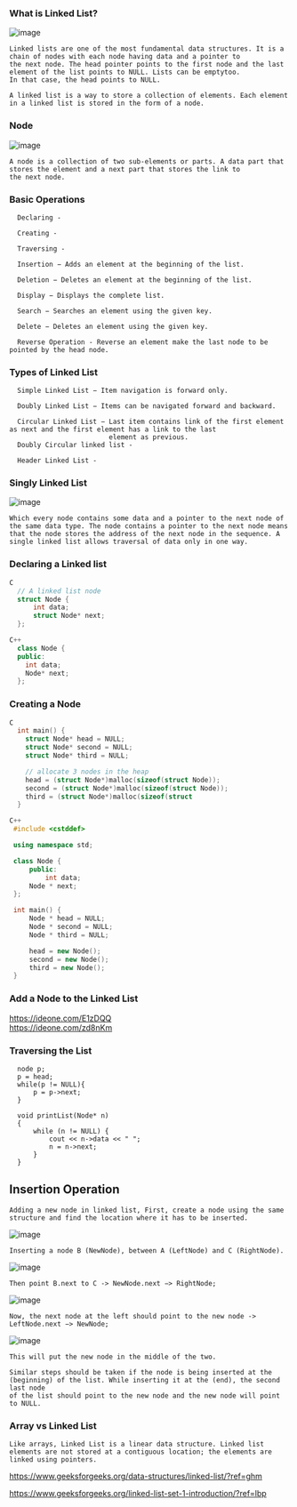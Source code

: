 ### What is Linked List?

![image](https://user-images.githubusercontent.com/59710234/155120811-c06d17cc-7271-4cae-825e-d5b715a54496.png)

```
Linked lists are one of the most fundamental data structures. It is a chain of nodes with each node having data and a pointer to
the next node. The head pointer points to the first node and the last element of the list points to NULL. Lists can be emptytoo. 
In that case, the head points to NULL.

A linked list is a way to store a collection of elements. Each element in a linked list is stored in the form of a node.
```
### Node

![image](https://user-images.githubusercontent.com/59710234/155120216-bdeecd3f-ba61-4064-bec9-012bf8c6511e.png)

```
A node is a collection of two sub-elements or parts. A data part that stores the element and a next part that stores the link to 
the next node.
```
### Basic Operations
```
  Declaring - 
  
  Creating - 
  
  Traversing - 
  
  Insertion − Adds an element at the beginning of the list.

  Deletion − Deletes an element at the beginning of the list.

  Display − Displays the complete list.

  Search − Searches an element using the given key.

  Delete − Deletes an element using the given key.
  
  Reverse Operation - Reverse an element make the last node to be pointed by the head node.
```
### Types of Linked List
```
  Simple Linked List − Item navigation is forward only.

  Doubly Linked List − Items can be navigated forward and backward.

  Circular Linked List − Last item contains link of the first element as next and the first element has a link to the last 
                         element as previous.
  Doubly Circular linked list - 
  
  Header Linked List - 
```
### Singly Linked List

![image](https://user-images.githubusercontent.com/59710234/155121977-ccbbfbd0-2e9f-472e-9fd2-18d24c412ddb.png)

```
Which every node contains some data and a pointer to the next node of the same data type. The node contains a pointer to the next node means that the node stores the address of the next node in the sequence. A single linked list allows traversal of data only in one way.
```
### Declaring a Linked list
```c
C
  // A linked list node
  struct Node {
      int data;
      struct Node* next;
  };
```
```c++
C++
  class Node {
  public:
    int data;
    Node* next;
  };
```
### Creating a Node
```c
C
  int main() {
    struct Node* head = NULL;
    struct Node* second = NULL;
    struct Node* third = NULL;

    // allocate 3 nodes in the heap
    head = (struct Node*)malloc(sizeof(struct Node));
    second = (struct Node*)malloc(sizeof(struct Node));
    third = (struct Node*)malloc(sizeof(struct
  }
 ``` 
 ```c++
 C++
  #include <cstddef>

  using namespace std;

  class Node {
      public:
          int data;
      Node * next;
  };

  int main() {
      Node * head = NULL;
      Node * second = NULL;
      Node * third = NULL;

      head = new Node();
      second = new Node();
      third = new Node();
  }
```
### Add a Node to the Linked List

https://ideone.com/E1zDQQ </br>
https://ideone.com/zd8nKm </br>

### Traversing the List

```
  node p;
  p = head;
  while(p != NULL){
      p = p->next;
  }
```
```
  void printList(Node* n)
  {
      while (n != NULL) {
          cout << n->data << " ";
          n = n->next;
      }
  }
```
## Insertion Operation

```
Adding a new node in linked list, First, create a node using the same structure and find the location where it has to be inserted.
```

![image](https://user-images.githubusercontent.com/59710234/155150453-7b830458-1f5d-40d5-a3fd-eb55336ecbf4.png)

```
Inserting a node B (NewNode), between A (LeftNode) and C (RightNode). 
```

![image](https://user-images.githubusercontent.com/59710234/155150469-c118b7da-f20f-4f94-b1f0-41d5a90a03d7.png)

```
Then point B.next to C -> NewNode.next −> RightNode;
```

![image](https://user-images.githubusercontent.com/59710234/155150486-3927f6ce-01e8-4555-9fe7-2b50874ac66c.png)

```
Now, the next node at the left should point to the new node -> LeftNode.next −> NewNode;
```

![image](https://user-images.githubusercontent.com/59710234/155150512-cc31db43-b327-4831-8f44-5b817424b746.png)

```
This will put the new node in the middle of the two.

Similar steps should be taken if the node is being inserted at the (beginning) of the list. While inserting it at the (end), the second last node 
of the list should point to the new node and the new node will point to NULL.
```

### Array vs Linked List
```
Like arrays, Linked List is a linear data structure. Linked list elements are not stored at a contiguous location; the elements are linked using pointers.
```
https://www.geeksforgeeks.org/data-structures/linked-list/?ref=ghm

https://www.geeksforgeeks.org/linked-list-set-1-introduction/?ref=lbp
